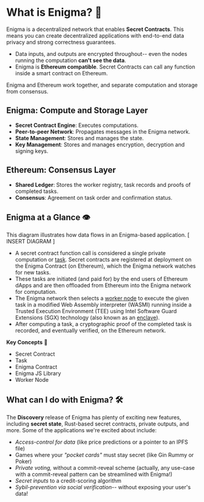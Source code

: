 ﻿# What is Enigma? 🤔
Enigma is a decentralized network that enables **Secret Contracts**. This means you can create decentralized applications with end-to-end data privacy and strong correctness guarantees. 

 - Data inputs, and outputs are encrypted throughout-- even the nodes
   running the computation **can't see the data**. 
 - Enigma is **Ethereum compatible**. Secret Contracts can call any
   function inside a smart contract on Ethereum.

Enigma and Ethereum work together, and separate computation and storage from consensus. 

## Enigma: Compute and Storage Layer 

 - **Secret Contract Engine**: Executes computations.
 - **Peer-to-peer Network**: Propagates messages in the Enigma network.
 - **State Management**: Stores and manages the state.
 - **Key Management**: Stores and manages encryption, decryption and signing keys.
 

## Ethereum: Consensus Layer 
 -   **Shared Ledger**: Stores the worker registry, task records and proofs of completed tasks.
 - **Consensus**: Agreement on task order and confirmation status.


## Enigma at a Glance 👁️
This diagram illustrates how data flows in an Enigma-based application.
 [ INSERT DIAGRAM ] 
 - A secret contract function call is considered a single private computation or [task](http://enigma.co/protocol-discovery/glossary.html#task). Secret contracts are registered at deployment on the Enigma Contract (on Ethereum), which the Enigma network watches for new tasks. 
 - These tasks are initiated (and paid for) by the end users of Ethereum dApps and are then offloaded from Ethereum into the Enigma network for computation.
 - The Enigma network then selects a [worker node](http://enigma.co/protocol-discovery/glossary.html#worker) to execute the given task in a modified Web Assembly interpreter (WASMI) running inside a Trusted Execution Environment (TEE) using Intel Software Guard Extensions (SGX) technology (also known as an [enclave](http://enigma.co/protocol-discovery/glossary.html#enclave)). 
 - After computing a task, a cryptographic proof of the completed task is recorded, and eventually verified, on the Ethereum network.

**Key Concepts** 🤞
 - Secret Contract
 - Task 
 - Enigma Contract 
 - Enigma JS Library 
 - Worker Node

## What can I do with Enigma? 🛠️
The **Discovery** release of Enigma has plenty of exciting new features, including **secret state**, Rust-based secret contracts, private outputs, and more. Some of the applications we're excited about include:

 - *Access-control for data* (like price predictions or a pointer to an
   IPFS file)
 - Games where your *"pocket cards"* must stay secret (like Gin
   Rummy or Poker)
 -  *Private voting,* without a commit-reveal scheme
   (actually, any use-case with a commit-reveal pattern can be
   streamlined with Enigma!)
 - *Secret inputs* to a credit-scoring algorithm
 - *Sybil-prevention via social verification*-- without exposing your
   user's data!